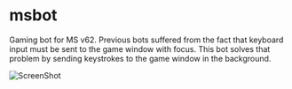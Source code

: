 # msbot
Gaming bot for MS v62. Previous bots suffered from the fact that keyboard input must be sent to the game window with focus. This bot solves that problem by sending keystrokes to the game window in the background.

![ScreenShot](https://raw.github.com/4148/msbot/master/msbot.png)
